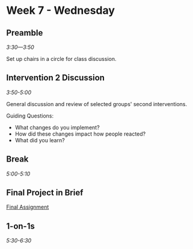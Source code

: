 # Week 7 - Wednesday

## Preamble
*3:30—3:50*

Set up chairs in a circle for class discussion.

## Intervention 2 Discussion
*3:50-5:00*

General discussion and review of selected groups' second interventions.

Guiding Questions:

- What changes do you implement?
- How did these changes impact how people reacted?
- What did you learn?

## Break
*5:00-5:10*

## Final Project in Brief

[Final Assignment](#../assignment_final)



## 1-on-1s
*5:30-6:30*

